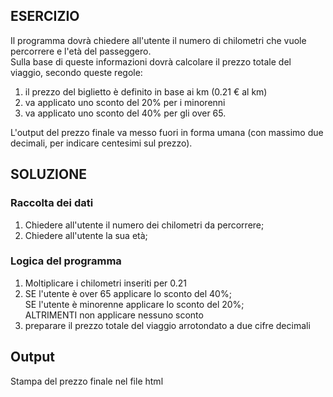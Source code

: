 ## ESERCIZIO 
Il programma dovrà chiedere all'utente il numero di chilometri che vuole percorrere e l'età del passeggero.  
Sulla base di queste informazioni dovrà calcolare il prezzo totale del viaggio, secondo queste regole:

1. il prezzo del biglietto è definito in base ai km (0.21 € al km)
2. va applicato uno sconto del 20% per i minorenni
3. va applicato uno sconto del 40% per gli over 65.  

L'output del prezzo finale va messo fuori in forma umana (con massimo due decimali, per indicare centesimi sul prezzo).

## SOLUZIONE
### Raccolta dei dati

1. Chiedere all'utente il numero dei chilometri da percorrere;
2. Chiedere all'utente la sua età; 

### Logica del programma

1. Moltiplicare i chilometri inseriti per 0.21
2. SE l'utente è over 65 applicare lo sconto del 40%;  
   SE l'utente è minorenne applicare lo sconto del 20%;  
   ALTRIMENTI non applicare nessuno sconto
3. preparare il prezzo totale del viaggio arrotondato a due cifre decimali

## Output 

Stampa del prezzo finale nel file html